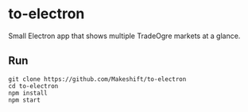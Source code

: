 # to-electron

Small Electron app that shows multiple TradeOgre markets at a glance.

## Run

```
git clone https://github.com/Makeshift/to-electron
cd to-electron
npm install
npm start
```
